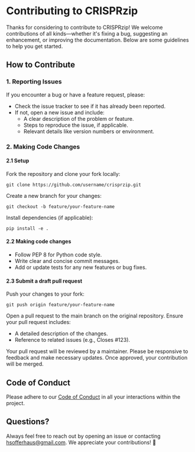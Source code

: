 # Contributing to CRISPRzip

Thanks for considering to contribute to CRISPRzip! We welcome contributions
of all kinds—whether it's fixing a bug, suggesting an enhancement, or
improving the documentation. Below are some guidelines to help you get started.

## How to Contribute

### 1. Reporting Issues
If you encounter a bug or have a feature request, please:
- Check the issue tracker to see if it has already been reported.
- If not, open a new issue and include:
   - A clear description of the problem or feature.
   - Steps to reproduce the issue, if applicable.
   - Relevant details like version numbers or environment.

### 2. Making Code Changes
#### 2.1 Setup

Fork the repository and clone your fork locally:
```shell
git clone https://github.com/username/crisprzip.git
```

Create a new branch for your changes:
```shell
git checkout -b feature/your-feature-name
```

Install dependencies (if applicable):
```
pip install -e .
```

#### 2.2 Making code changes
- Follow PEP 8 for Python code style.
- Write clear and concise commit messages.
- Add or update tests for any new features or bug fixes.

#### 2.3 Submit a draft pull request
Push your changes to your fork:
```shell
git push origin feature/your-feature-name
```
Open a pull request to the main branch on the original repository.
Ensure your pull request includes:
- A detailed description of the changes.
- Reference to related issues (e.g., Closes #123).

Your pull request will be reviewed by a maintainer.
Please be responsive to feedback and make necessary updates.
Once approved, your contribution will be merged.

## Code of Conduct
Please adhere to our [Code of Conduct](./CODE_OF_CONDUCT.md) in all your 
interactions within the project.

## Questions?
Always feel free to reach out by opening an issue or contacting
[hsofferhaus@gmail.com](mailto:hsofferhaus@gmail.com). We appreciate your contributions! 🎉
